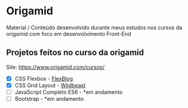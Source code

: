 # Origamid

</div>
Material / Conteúdo desenvolvido durante meus estudos nos cursos da origamid com foco em desenvolvimento Front-End

## Projetos feitos no curso da origamid

Site: https://www.origamid.com/cursos/

- [x] CSS Flexbox - [FlexBlog](https://github.com/SamuelLuzSantana/Origamid/tree/main/CSS%20Flexbox/flexblog)
- [x] CSS Grid Layout - [Wildbeast](https://github.com/SamuelLuzSantana/Origamid/tree/main/CSS%20Layout%20Grid/wildbeast)
- [ ] JavaScript Completo ES6 - *em andamento
- [ ] Bootstrap - *em andamento
